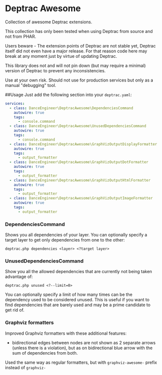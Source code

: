 # Deptrac Awesome

Collection of awesome Deptrac extensions.

This collection has only been tested when using Deptrac from source and not from PHAR.

Users beware - The extension points of Deptrac are not stable yet, Deptrac itself did not even have a major release. For that reason code here may break at any moment just by virtue of updating Deptrac. 

This library does not and will not pin down (but may require a minimal) version of Deptrac to prevent any inconsistencies.

Use at your own risk. Should not use for production services but only as a manual "debugging" tool.

##Usage
Just add the following section into your `deptrac.yaml`:

```yaml
services:
  - class: DanceEngineer\DeptracAwesome\DependenciesCommand
    autowire: true
    tags:
      - console.command
  - class: DanceEngineer\DeptracAwesome\UnusedDependenciesCommand
    autowire: true
    tags:
      - console.command
  - class: DanceEngineer\DeptracAwesome\GraphVizOutputDisplayFormatter
    autowire: true
    tags:
      - output_formatter
  - class: DanceEngineer\DeptracAwesome\GraphVizOutputDotFormatter
    autowire: true
    tags:
      - output_formatter
  - class: DanceEngineer\DeptracAwesome\GraphVizOutputHtmlFormatter
    autowire: true
    tags:
      - output_formatter
  - class: DanceEngineer\DeptracAwesome\GraphVizOutputImageFormatter
    autowire: true
    tags:
      - output_formatter
```

### DependenciesCommand
Shows you all dependencies of your layer. You can optionally specify a target layer to get only dependencies from one to the other:
```shell
deptrac.php dependencies <layer> <?target layer>
```

### UnusedDependenciesCommand
Show you all the allowed dependencies that are currently not being taken advantage of:
```shell
deptrac.php unused <?--limit=0>
```

You can optionally specify a limit of how many times can be the dependency used to be considered unused. This is useful if you want to find dependencies that are barely used and may be a prime candidate to get rid of. 

### Graphviz formatters
Improved Graphviz formatters with these additional features:
 - bidirectional edges between nodes are not shown as 2 separate arrows (unless there is a violation), but as on bidirectional blue arrow with the sum of dependencies from both.

Used the same way as regular formatters, but with `graphviz-awesome-` prefix instead of `graphviz-`